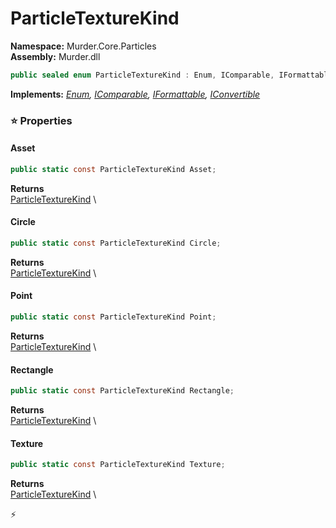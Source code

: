# ParticleTextureKind

**Namespace:** Murder.Core.Particles \
**Assembly:** Murder.dll

```csharp
public sealed enum ParticleTextureKind : Enum, IComparable, IFormattable, IConvertible
```

**Implements:** _[Enum](https://learn.microsoft.com/en-us/dotnet/api/System.Enum?view=net-7.0), [IComparable](https://learn.microsoft.com/en-us/dotnet/api/System.IComparable?view=net-7.0), [IFormattable](https://learn.microsoft.com/en-us/dotnet/api/System.IFormattable?view=net-7.0), [IConvertible](https://learn.microsoft.com/en-us/dotnet/api/System.IConvertible?view=net-7.0)_

### ⭐ Properties
#### Asset
```csharp
public static const ParticleTextureKind Asset;
```

**Returns** \
[ParticleTextureKind](../..//Murder/Core/Particles/ParticleTextureKind.html) \
#### Circle
```csharp
public static const ParticleTextureKind Circle;
```

**Returns** \
[ParticleTextureKind](../..//Murder/Core/Particles/ParticleTextureKind.html) \
#### Point
```csharp
public static const ParticleTextureKind Point;
```

**Returns** \
[ParticleTextureKind](../..//Murder/Core/Particles/ParticleTextureKind.html) \
#### Rectangle
```csharp
public static const ParticleTextureKind Rectangle;
```

**Returns** \
[ParticleTextureKind](../..//Murder/Core/Particles/ParticleTextureKind.html) \
#### Texture
```csharp
public static const ParticleTextureKind Texture;
```

**Returns** \
[ParticleTextureKind](../..//Murder/Core/Particles/ParticleTextureKind.html) \


⚡